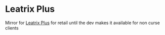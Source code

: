 # Leatrix Plus
Mirror for [Leatrix Plus](https://www.curseforge.com/wow/addons/leatrix-plus) for retail until the dev makes it available for non curse clients

